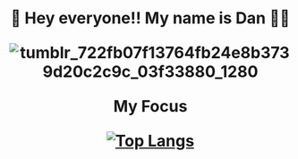 <h1 align="center">
👋 Hey everyone!! My name is Dan 😶‍🌫️


![tumblr_722fb07f13764fb24e8b3739d20c2c9c_03f33880_1280](https://user-images.githubusercontent.com/100398431/156291403-6740f6b0-a65e-473a-9058-3be20e6cb30b.gif)


<p align="center">
  My Focus
</p>
  
  [![Top Langs](https://github-readme-stats.vercel.app/api/top-langs/?username=anuraghazra&layout=compact)](https://github.com/anuraghazra/github-readme-stats)
